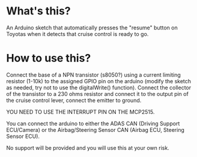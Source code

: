 # What's this?

An Arduino sketch that automatically presses the "resume" button on Toyotas when it detects that cruise control is ready to go.

# How to use this?
Connect the base of a NPN transistor (s8050?) using a current limiting resistor (1-10k) to the assigned GPIO pin on the arduino (modify the sketch as needed, try not to use the digitalWrite() function). Connect the collector of the transistor to a 230 ohms resistor and connect it to the output pin of the cruise control lever, connect the emitter to ground.

YOU NEED TO USE THE INTERRUPT PIN ON THE MCP2515.

You can connect the arduino to either the ADAS CAN (Driving Support ECU/Camera) or the Airbag/Steering Sensor CAN (Airbag ECU, Steering Sensor ECU).

No support will be provided and you will use this at your own risk.